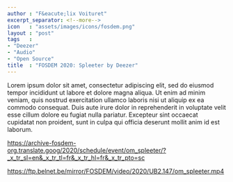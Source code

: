 ```yaml
---
author : "F&eacute;lix Voituret"
excerpt_separator: <!--more-->
icon   : "assets/images/icons/fosdem.png"
layout : "post"
tags   :
- "Deezer"
- "Audio"
- "Open Source"
title  : "FOSDEM 2020: Spleeter by Deezer"
---
```

Lorem ipsum dolor sit amet, consectetur adipiscing elit, sed do eiusmod tempor incididunt ut labore et dolore magna aliqua. Ut enim ad minim veniam, quis nostrud exercitation ullamco laboris nisi ut aliquip ex ea commodo consequat. Duis aute irure dolor in reprehenderit in voluptate velit esse cillum dolore eu fugiat nulla pariatur. Excepteur sint occaecat cupidatat non proident, sunt in culpa qui officia deserunt mollit anim id est laborum.
<!--more-->
https://archive-fosdem-org.translate.goog/2020/schedule/event/om_spleeter/?_x_tr_sl=en&_x_tr_tl=fr&_x_tr_hl=fr&_x_tr_pto=sc

https://ftp.belnet.be/mirror/FOSDEM/video/2020/UB2.147/om_spleeter.mp4